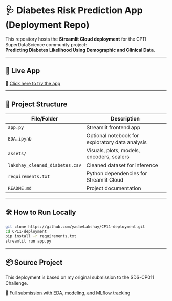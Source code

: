 # 🩺 Diabetes Risk Prediction App (Deployment Repo)

This repository hosts the **Streamlit Cloud deployment** for the CP11 SuperDataScience community project:  
**Predicting Diabetes Likelihood Using Demographic and Clinical Data**.

---

## 🚀 Live App
🔗 [Click here to try the app](https://lakshayyadav-cp11-deployment.streamlit.app)

---

## 📁 Project Structure

| File/Folder | Description |
|-------------|-------------|
| `app.py` | Streamlit frontend app |
| `EDA.ipynb` | Optional notebook for exploratory data analysis |
| `assets/` | Visuals, plots, models, encoders, scalers |
| `lakshay_cleaned_diabetes.csv` | Cleaned dataset for inference |
| `requirements.txt` | Python dependencies for Streamlit Cloud |
| `README.md` | Project documentation |

---

## 🛠️ How to Run Locally

```bash
git clone https://github.com/yadavLakshay/CP11-deployment.git
cd CP11-deployment
pip install -r requirements.txt
streamlit run app.py
```

---

## 📦 Source Project

This deployment is based on my original submission to the SDS-CP011 Challenge.

🔗 [Full submission with EDA, modeling, and MLflow tracking](https://github.com/yadavLakshay/SDS-CP011-predicting-diabetes/tree/main/submissions/community-contributions/lakshay_yadav)
